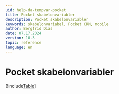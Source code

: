 ```yaml
---
uid: help-da-tempvar-pocket
title: Pocket skabelonvariabler
description: Pocket skabelonvariabler
keywords: skabelonvariabel, Pocket CRM, mobile
author: Bergfrid Dias
date: 07.17.2024
version: 10.3
topic: reference
language: en
---
```


# Pocket skabelonvariabler

[!include[Table](../../../../../common/includes/variable/table-pocket.md)]
